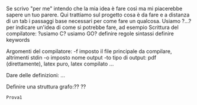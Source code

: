 Se scrivo "per me" intendo che la mia idea è fare così ma mi piacerebbe sapere un tuo parere.
Qui trattiamo sul progetto cosa è da fare e a distanza di un tab i passaggi base necessari per come fare un qualcosa. Usiamo ?...? per indicare un'idea di come si potrebbe fare, ad esempio
Scrittura del compilatore:
    ?usiamo C? usiamo GO?
    definire regole sintassi
    definire keywords

Argomenti del compilatore:
    -f <name> imposto il file principale da compilare, altrimenti stdin
    -o <name> imposto nome output
    -to <type> tipo di output: pdf (direttamente), latex puro, latex compilato 
    ...

Dare delle definizioni:
    ...

Definire una struttura grafo:??
    ??

    Prova1
